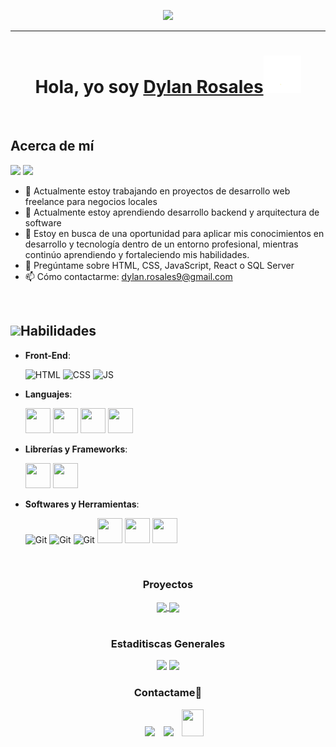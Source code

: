 <p align="center">
  <img src="https://miro.medium.com/max/2048/1*OohqW5DGh9CQS4hLY5FXzA.png" height="230"/>
</p>
<hr>
<h1 align="center">Hola, yo soy <a href="https://github.com/Aryagm">Dylan Rosales<a><img src="https://github.com/Kathryn-Jie/Kathryn-Jie/blob/main/wave.gif" width="60px"/></h1>
<Br>
<h2> Acerca de mí </h2>
 <p align="left">
  <img src="https://img.shields.io/badge/Focus-Front%20Development-dodgerblue" />
  <img src="https://img.shields.io/badge/Languages-Español-dodgerblue" />
</p>

- 🔭 Actualmente estoy trabajando en proyectos de desarrollo web freelance para negocios locales  
- 🌱 Actualmente estoy aprendiendo desarrollo backend y arquitectura de software  
- 📁 Estoy en busca de una oportunidad para aplicar mis conocimientos en desarrollo y tecnología dentro de un entorno profesional, mientras continúo aprendiendo y fortaleciendo mis habilidades. 
- 💬 Pregúntame sobre HTML, CSS, JavaScript, React o SQL Server  
- 📫 Cómo contactarme: [dylan.rosales9@gmail.com](mailto:dylan.rosales9@gmail.com)  
<br>

## <img src="https://media2.giphy.com/media/QssGEmpkyEOhBCb7e1/giphy.gif?cid=ecf05e47a0n3gi1bfqntqmob8g9aid1oyj2wr3ds3mg700bl&rid=giphy.gif" width ="25"><b>Habilidades</b>

<p align="center">
  
- **Front-End**:

   <img src="https://user-images.githubusercontent.com/64439609/212556407-f122dc0e-901c-4df7-960f-29a3b52c5349.png" width="40" height="40" alt="HTML" />
   <img src="https://user-images.githubusercontent.com/64439609/212556203-47a51702-fec1-4275-bafb-6afdea15b092.png" width="40" height="40" alt="CSS" />
   <img src="https://user-images.githubusercontent.com/64439609/212556085-e6f8391a-6f25-43d5-8bfe-818167047cfb.png" width="40" height="40" alt="JS"/>

- **Languajes**:
    
   <img src="https://cdn.jsdelivr.net/gh/devicons/devicon/icons/java/java-original.svg" width="40" height="40" />
   <img src="https://cdn.jsdelivr.net/gh/devicons/devicon/icons/python/python-original.svg" width="40" height="40" />
   <img src="https://cdn.jsdelivr.net/gh/devicons/devicon/icons/csharp/csharp-original.svg" width="40" height="40" />
   <img src="https://cdn.jsdelivr.net/gh/devicons/devicon/icons/javascript/javascript-original.svg" width="40" height="40" />
   
- **Librerías y Frameworks**:

   <img src="https://cdn.jsdelivr.net/gh/devicons/devicon/icons/bootstrap/bootstrap-original.svg" width="40" height="40" />
   <img src="https://cdn.jsdelivr.net/gh/devicons/devicon/icons/react/react-original.svg" width="40" height="40" />


- **Softwares y Herramientas**:
    
   <img src="https://user-images.githubusercontent.com/64439609/212556741-81407849-82c8-4926-854f-820e8a644375.png" width="40" height="40" alt="Git"/>
   <img src="https://user-images.githubusercontent.com/64439609/212556816-5f39489d-6cee-4f1c-997f-4d30a391287c.png" width="40" height="40" alt="Git"/>
   <img src="https://user-images.githubusercontent.com/64439609/212556802-77a65ec1-aa71-4272-b603-1a57d1914678.png" width="40" height="40" alt="Git"/>
   <img src="https://cdn.jsdelivr.net/gh/devicons/devicon/icons/androidstudio/androidstudio-original.svg" width="40" height="40" />
   <img src="https://cdn.jsdelivr.net/gh/devicons/devicon/icons/figma/figma-original.svg" width="40" height="40" />
   <img src="https://cdn.jsdelivr.net/gh/devicons/devicon/icons/microsoftsqlserver/microsoftsqlserver-plain.svg" width="40" height="40"/>

<br>
</p>

<h3 align="center" >Proyectos </h3>
<div align="center">
	<a href="https://vistella.vercel.app/" target="_blank">
  	<img align="center" src="https://github-readme-stats.vercel.app/api/pin/?username=dylan-ros&repo=Vistella&theme=tokyonight" />
	</a>
	<a href="https://portafolio-dylan.vercel.app/" target="_blank">
	  <img align="center" src="https://github-readme-stats.vercel.app/api/pin/?username=dylan-ros&repo=PortafolioDylan&theme=tokyonight" />
	</a>
</div>
<br>

<h3 align="center" >Estaditiscas Generales </h3>
	<p align="center">
  		<img src="https://github-readme-stats.vercel.app/api?username=dylan-ros&show_icons=true&theme=tokyonight" />
  		<img src="https://github-readme-stats.vercel.app/api/top-langs/?username=dylan-ros&layout=compact&theme=tokyonight" />
	</p>


<h3 align="center" >Contactame🤝 </h3>

<p align="center">

 <div align="center"  class="icons-social" style="margin-left: 10px;">
        <a   target="_blank" href="https://www.linkedin.com/in/dylan-rosales-9a7493294/">
			<img src="https://img.icons8.com/doodle/40/000000/linkedin--v2.png" style="margin-left: 10px;" ></a>
        <a style="margin-left: 10px;" target="_blank" href="https://github.com/dylan-ros">
		<img src="https://img.icons8.com/doodle/40/000000/github--v1.png"></a>
           <a style="margin-left: 10px;" target="_blank" href="mailto:dylan.rosales9@gmail.com">
		<img src="https://img.icons8.com/doodle/2x/gmail-new.png" style=" width:35px; height:43px;"></a>
		</div>
</p>


	

</div>
